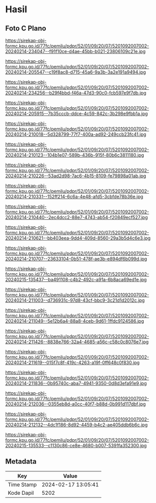 # Hasil

## Foto C Plano

https://sirekap-obj-formc.kpu.go.id/77fc/pemilu/pdpr/52/01/09/20/07/5201092007002-20240214-234047--f91f10ce-d4ae-45bb-b021-23806109c21e.jpg

https://sirekap-obj-formc.kpu.go.id/77fc/pemilu/pdpr/52/01/09/20/07/5201092007002-20240214-205547--c19f8ac8-d715-45a6-9a3b-3a2e191a9494.jpg

https://sirekap-obj-formc.kpu.go.id/77fc/pemilu/pdpr/52/01/09/20/07/5201092007002-20240214-234256--b29f4bbd-f46a-47d3-90c0-fcb597e9f7db.jpg

https://sirekap-obj-formc.kpu.go.id/77fc/pemilu/pdpr/52/01/09/20/07/5201092007002-20240214-205915--7b35cccb-ddce-4c59-842c-3b298e9fbb1a.jpg

https://sirekap-obj-formc.kpu.go.id/77fc/pemilu/pdpr/52/01/09/20/07/5201092007002-20240214-210018--5d328799-77f7-400a-ad92-249ccb23fc41.jpg

https://sirekap-obj-formc.kpu.go.id/77fc/pemilu/pdpr/52/01/09/20/07/5201092007002-20240214-210123--104b1e07-589b-436b-915f-80b6c3811180.jpg

https://sirekap-obj-formc.kpu.go.id/77fc/pemilu/pdpr/52/01/09/20/07/5201092007002-20240214-210226--53ad2d98-7ac6-4b15-8109-fe79898a01ab.jpg

https://sirekap-obj-formc.kpu.go.id/77fc/pemilu/pdpr/52/01/09/20/07/5201092007002-20240214-210331--152ff214-6c6a-4e48-afd5-3cbfde78b36e.jpg

https://sirekap-obj-formc.kpu.go.id/77fc/pemilu/pdpr/52/01/09/20/07/5201092007002-20240214-210440--2ec4dcc2-88e7-4743-ab54-f20849ecf527.jpg

https://sirekap-obj-formc.kpu.go.id/77fc/pemilu/pdpr/52/01/09/20/07/5201092007002-20240214-210621--bb403eea-9dd4-409d-8560-29a3b5d4c6e3.jpg

https://sirekap-obj-formc.kpu.go.id/77fc/pemilu/pdpr/52/01/09/20/07/5201092007002-20240214-210707--23633104-0b51-478f-ae3b-e894df6b099d.jpg

https://sirekap-obj-formc.kpu.go.id/77fc/pemilu/pdpr/52/01/09/20/07/5201092007002-20240215-135437--ba491108-c4b2-492c-a91a-6b8aca69ed1e.jpg

https://sirekap-obj-formc.kpu.go.id/77fc/pemilu/pdpr/52/01/09/20/07/5201092007002-20240214-211003--d736931c-97d8-43cf-bbc9-3c21d1d2012c.jpg

https://sirekap-obj-formc.kpu.go.id/77fc/pemilu/pdpr/52/01/09/20/07/5201092007002-20240214-211049--5e12b6a4-88a8-4ceb-9d61-1ffdc9124586.jpg

https://sirekap-obj-formc.kpu.go.id/77fc/pemilu/pdpr/52/01/09/20/07/5201092007002-20240214-211426--8838e766-32a4-4685-a56c-c58c0c8076e7.jpg

https://sirekap-obj-formc.kpu.go.id/77fc/pemilu/pdpr/52/01/09/20/07/5201092007002-20240214-211619--015f7c8f-419c-4263-a19f-0ff648c0f830.jpg

https://sirekap-obj-formc.kpu.go.id/77fc/pemilu/pdpr/52/01/09/20/07/5201092007002-20240214-211836--0b95740c-aba7-4941-9350-0d8d3efa91e9.jpg

https://sirekap-obj-formc.kpu.go.id/77fc/pemilu/pdpr/52/01/09/20/07/5201092007002-20240214-212036--0355eb8d-a0cc-40f7-b88d-0b991d117dbf.jpg

https://sirekap-obj-formc.kpu.go.id/77fc/pemilu/pdpr/52/01/09/20/07/5201092007002-20240214-212132--4dc1f186-8d92-4459-b4c2-ae405ddb6b6c.jpg

https://sirekap-obj-formc.kpu.go.id/77fc/pemilu/pdpr/52/01/09/20/07/5201092007002-20240215-135533--c1130c86-ce8e-4680-b007-5391fa352300.jpg


## Metadata

| Key        | Value               |
| ---------- | ------------------- |
| Time Stamp | 2024-02-17 13:05:41 |
| Kode Dapil | 5202                |



